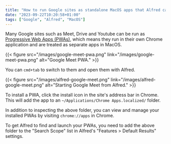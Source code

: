 ```yaml
---
title: "How to run Google sites as standalone MacOS apps that Alfred can start"
date: "2023-09-22T10:20:58+01:00"
tags: ["Google", "Alfred", "MacOS"]
---
```


Many Google sites such as Meet, Drive and Youtube can be run as [Progressive Web
Apps (PWAs)][google_pwa], which means they run in their own Chrome application
and are treated as separate apps in MacOS.

{{< figure src="/images/google-meet-pwa.png" link="/images/google-meet-pwa.png" alt="Google Meet PWA." >}}

You can `cmd+tab` to switch to them and open them with Alfred.

{{< figure src="/images/alfred-google-meet.png" link="/images/alfred-google-meet.png" alt="Starting Google Meet from Alfred." >}}

To install a PWA, click the install icon in the site's address bar in Chrome.
This will add the app to an `~/Applications/Chrome Apps.localized/` folder.

In addition to inspecting the above folder, you can view and manage your
installed PWAs by visiting `chrome://apps` in Chrome.

To get Alfred to find and launch your PWAs, you need to add the above folder to
the "Search Scope" list in Alfred's "Features > Default Results" settings.

[google_pwa]: https://support.google.com/chrome/answer/9658361
